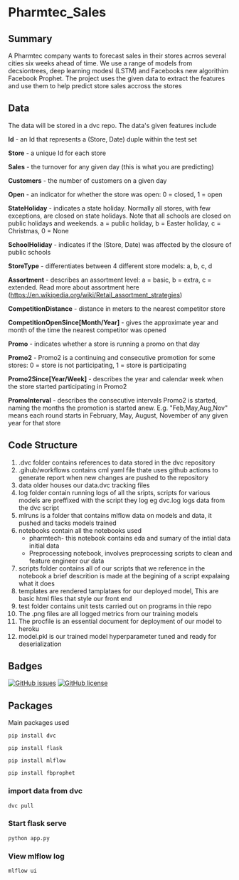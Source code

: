 # Pharmtec_Sales
## Summary
A Pharmtec company wants to forecast sales in their stores acrros several cities six weeks ahead of time. We use a range of models from decsiontrees, deep learning modesl (LSTM) and Facebooks new algorithim Facebook Prophet. The project uses the given data to extract the features and use them to help predict store sales accross the stores

## Data
The data will be stored in a dvc repo. The data's given features include

**Id** - an Id that represents a (Store, Date) duple within the test set

**Store** - a unique Id for each store

**Sales** - the turnover for any given day (this is what you are predicting)

**Customers** - the number of customers on a given day

**Open** - an indicator for whether the store was open: 0 = closed, 1 = open

**StateHoliday** - indicates a state holiday. Normally all stores, with few exceptions, are closed on state holidays. Note that all schools are closed on public holidays and weekends. a = public holiday, b = Easter holiday, c = Christmas, 0 = None

**SchoolHoliday** - indicates if the (Store, Date) was affected by the closure of public schools

**StoreType** - differentiates between 4 different store models: a, b, c, d

**Assortment** - describes an assortment level: a = basic, b = extra, c = extended. Read more about assortment here (https://en.wikipedia.org/wiki/Retail_assortment_strategies)

**CompetitionDistance** - distance in meters to the nearest competitor store

**CompetitionOpenSince[Month/Year]** - gives the approximate year and month of the time the nearest competitor was opened

**Promo** - indicates whether a store is running a promo on that day

**Promo2** - Promo2 is a continuing and consecutive promotion for some stores: 0 = store is not participating, 1 = store is participating

**Promo2Since[Year/Week]** - describes the year and calendar week when the store started participating in Promo2

**PromoInterval** - describes the consecutive intervals Promo2 is started, naming the months the promotion is started anew. E.g. "Feb,May,Aug,Nov" means each round starts in February, May, August, November of any given year for that store

## Code Structure 
1. .dvc folder contains references to data stored in the dvc repository 
2. .gihub/workflows contains cml yaml file thate uses github actions to generate report when new changes are pushed to the repository
3. data older houses our data.dvc tracking files 
4. log folder contain running logs of all the sripts, scripts for various models are preffixed with the script they log eg dvc.log logs data from the dvc script
5. mlruns is a folder that contains mlflow data on models and data, it pushed and tacks models trained 
6. notebooks contain all the notebooks used 
     * pharmtech- this notebook contains eda and sumary of  the intial data initial data 
     * Preprocessing notebook, involves preprocessing scripts to clean and feature engineer our data 
 7. scripts folder contains all of our scripts that we reference in the notebook a brief descrition is made at the begining of a script expalaing what it does
 8. templates are rendered tamplataes for our deployed model, This are basic html files that style our front end 
 9. test folder contains unit tests carried out on programs in thie repo
 10. The .png files are all logged metrics from our training models 
 11. The procfile is an essential document for deployment of our model to heroku 
 12. model.pkl is our trained model hyperparameter tuned and ready for deserialization 

## Badges 
[![GitHub issues](https://img.shields.io/github/issues/Blvisse/Pharmtec_Sales)](https://github.com/Blvisse/Pharmtec_Sales/issues)
[![GitHub license](https://img.shields.io/github/license/Blvisse/Pharmtec_Sales)](https://github.com/Blvisse/Pharmtec_Sales)

## Packages
Main packages used 

``` pip install dvc ```

``` pip install flask ```

``` pip install mlflow ```

``` pip install fbprophet ```

### import data from dvc

``` dvc pull ```

### Start flask serve

``` python app.py ```

### View mlflow log 

``` mlflow ui ```
